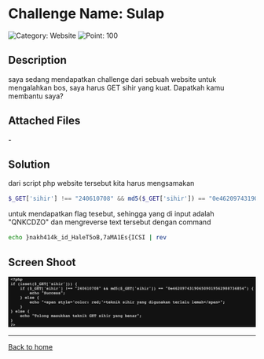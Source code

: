 # Challenge Name: Sulap

![Category: Website](https://img.shields.io/badge/Category-Website-lightgrey.svg)
![Point: 100](https://img.shields.io/badge/Score-100-brightgreen.svg)

## Description

saya sedang mendapatkan challenge dari sebuah website untuk mengalahkan bos, saya harus GET sihir yang kuat. Dapatkah kamu membantu saya?

## Attached Files

\-

## Solution

dari script php website tersebut kita harus mengsamakan

```php
$_GET['sihir'] !== "240610708" && md5($_GET['sihir']) == "0e462097431906509019562988736854"
```

untuk mendapatkan flag tesebut, sehingga yang di input adalah "QNKCDZO" dan mengreverse text tersebut dengan command

```bash
echo }nakh414k_id_HaleT5oB,7aMA1Es{ICSI | rev
```

## Screen Shoot

![image1](images/image1.png)

---

[Back to home](/ISCI/)

